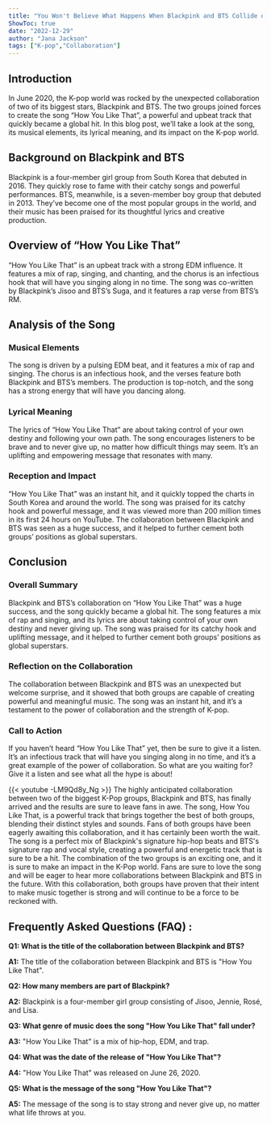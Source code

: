 ```yaml
---
title: "You Won't Believe What Happens When Blackpink and BTS Collide on 'How You Like That'!"
ShowToc: true 
date: "2022-12-29"
author: "Jana Jackson" 
tags: ["K-pop","Collaboration"]
---
```

## Introduction

In June 2020, the K-pop world was rocked by the unexpected collaboration of two of its biggest stars, Blackpink and BTS. The two groups joined forces to create the song “How You Like That”, a powerful and upbeat track that quickly became a global hit. In this blog post, we’ll take a look at the song, its musical elements, its lyrical meaning, and its impact on the K-pop world.

## Background on Blackpink and BTS

Blackpink is a four-member girl group from South Korea that debuted in 2016. They quickly rose to fame with their catchy songs and powerful performances. BTS, meanwhile, is a seven-member boy group that debuted in 2013. They’ve become one of the most popular groups in the world, and their music has been praised for its thoughtful lyrics and creative production.

## Overview of “How You Like That”

“How You Like That” is an upbeat track with a strong EDM influence. It features a mix of rap, singing, and chanting, and the chorus is an infectious hook that will have you singing along in no time. The song was co-written by Blackpink’s Jisoo and BTS’s Suga, and it features a rap verse from BTS’s RM.

## Analysis of the Song

### Musical Elements

The song is driven by a pulsing EDM beat, and it features a mix of rap and singing. The chorus is an infectious hook, and the verses feature both Blackpink and BTS’s members. The production is top-notch, and the song has a strong energy that will have you dancing along.

### Lyrical Meaning

The lyrics of “How You Like That” are about taking control of your own destiny and following your own path. The song encourages listeners to be brave and to never give up, no matter how difficult things may seem. It’s an uplifting and empowering message that resonates with many.

### Reception and Impact

“How You Like That” was an instant hit, and it quickly topped the charts in South Korea and around the world. The song was praised for its catchy hook and powerful message, and it was viewed more than 200 million times in its first 24 hours on YouTube. The collaboration between Blackpink and BTS was seen as a huge success, and it helped to further cement both groups’ positions as global superstars.

## Conclusion

### Overall Summary

Blackpink and BTS’s collaboration on “How You Like That” was a huge success, and the song quickly became a global hit. The song features a mix of rap and singing, and its lyrics are about taking control of your own destiny and never giving up. The song was praised for its catchy hook and uplifting message, and it helped to further cement both groups’ positions as global superstars.

### Reflection on the Collaboration

The collaboration between Blackpink and BTS was an unexpected but welcome surprise, and it showed that both groups are capable of creating powerful and meaningful music. The song was an instant hit, and it’s a testament to the power of collaboration and the strength of K-pop.

### Call to Action

If you haven’t heard “How You Like That” yet, then be sure to give it a listen. It’s an infectious track that will have you singing along in no time, and it’s a great example of the power of collaboration. So what are you waiting for? Give it a listen and see what all the hype is about!

{{< youtube -LM9Qd8y_Ng >}} 
The highly anticipated collaboration between two of the biggest K-Pop groups, Blackpink and BTS, has finally arrived and the results are sure to leave fans in awe. The song, How You Like That, is a powerful track that brings together the best of both groups, blending their distinct styles and sounds. Fans of both groups have been eagerly awaiting this collaboration, and it has certainly been worth the wait. The song is a perfect mix of Blackpink's signature hip-hop beats and BTS's signature rap and vocal style, creating a powerful and energetic track that is sure to be a hit. The combination of the two groups is an exciting one, and it is sure to make an impact in the K-Pop world. Fans are sure to love the song and will be eager to hear more collaborations between Blackpink and BTS in the future. With this collaboration, both groups have proven that their intent to make music together is strong and will continue to be a force to be reckoned with.

## Frequently Asked Questions (FAQ) :
**Q1: What is the title of the collaboration between Blackpink and BTS?**

**A1:** The title of the collaboration between Blackpink and BTS is "How You Like That".

**Q2: How many members are part of Blackpink?**

**A2:** Blackpink is a four-member girl group consisting of Jisoo, Jennie, Rosé, and Lisa.

**Q3: What genre of music does the song "How You Like That" fall under?**

**A3:** "How You Like That" is a mix of hip-hop, EDM, and trap.

**Q4: What was the date of the release of "How You Like That"?**

**A4:** "How You Like That" was released on June 26, 2020.

**Q5: What is the message of the song "How You Like That"?**

**A5:** The message of the song is to stay strong and never give up, no matter what life throws at you.





